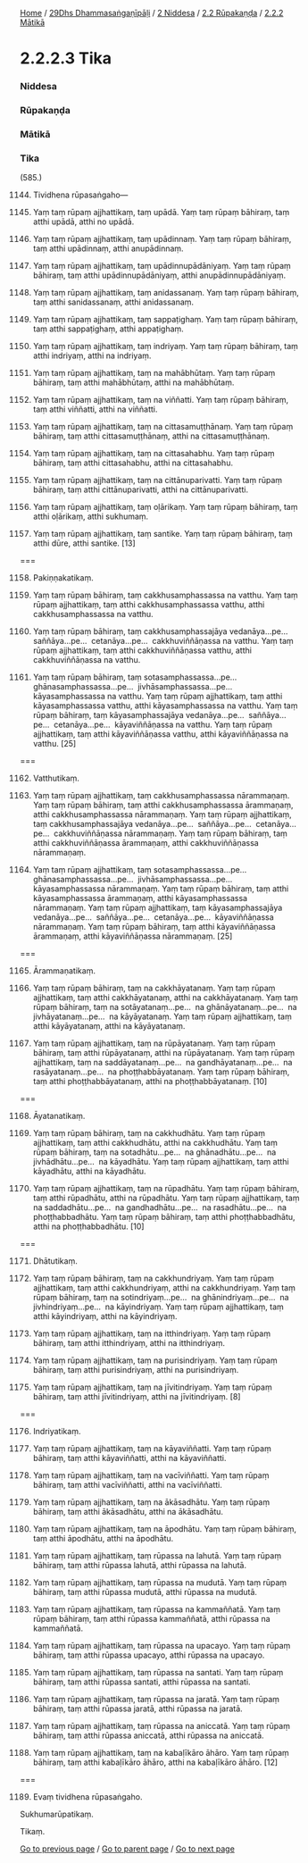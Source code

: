 
[Home](/) / [29Dhs Dhammasaṅgaṇīpāḷi](/tipitaka/29Dhs.md) / [2 Niddesa](/tipitaka/29Dhs/2.md) / [2.2 Rūpakaṇḍa](/tipitaka/29Dhs/2/2.2.md) / [2.2.2 Mātikā](/tipitaka/29Dhs/2/2.2/2.2.2.md)

# 2.2.2.3 Tika

### Niddesa

### Rūpakaṇḍa

### Mātikā

### Tika

(585.)

1144. Tividhena rūpasaṅgaho—

1145. Yaṃ taṃ rūpaṃ ajjhattikaṃ, taṃ upādā. Yaṃ taṃ rūpaṃ bāhiraṃ, taṃ atthi upādā, atthi no upādā.

1146. Yaṃ taṃ rūpaṃ ajjhattikaṃ, taṃ upādinnaṃ. Yaṃ taṃ rūpaṃ bāhiraṃ, taṃ atthi upādinnaṃ, atthi anupādinnaṃ.

1147. Yaṃ taṃ rūpaṃ ajjhattikaṃ, taṃ upādinnupādāniyaṃ. Yaṃ taṃ rūpaṃ bāhiraṃ, taṃ atthi upādinnupādāniyaṃ, atthi anupādinnupādāniyaṃ.

1148. Yaṃ taṃ rūpaṃ ajjhattikaṃ, taṃ anidassanaṃ. Yaṃ taṃ rūpaṃ bāhiraṃ, taṃ atthi sanidassanaṃ, atthi anidassanaṃ.

1149. Yaṃ taṃ rūpaṃ ajjhattikaṃ, taṃ sappaṭighaṃ. Yaṃ taṃ rūpaṃ bāhiraṃ, taṃ atthi sappaṭighaṃ, atthi appaṭighaṃ.

1150. Yaṃ taṃ rūpaṃ ajjhattikaṃ, taṃ indriyaṃ. Yaṃ taṃ rūpaṃ bāhiraṃ, taṃ atthi indriyaṃ, atthi na indriyaṃ.

1151. Yaṃ taṃ rūpaṃ ajjhattikaṃ, taṃ na mahābhūtaṃ. Yaṃ taṃ rūpaṃ bāhiraṃ, taṃ atthi mahābhūtaṃ, atthi na mahābhūtaṃ.

1152. Yaṃ taṃ rūpaṃ ajjhattikaṃ, taṃ na viññatti. Yaṃ taṃ rūpaṃ bāhiraṃ, taṃ atthi viññatti, atthi na viññatti.

1153. Yaṃ taṃ rūpaṃ ajjhattikaṃ, taṃ na cittasamuṭṭhānaṃ. Yaṃ taṃ rūpaṃ bāhiraṃ, taṃ atthi cittasamuṭṭhānaṃ, atthi na cittasamuṭṭhānaṃ.

1154. Yaṃ taṃ rūpaṃ ajjhattikaṃ, taṃ na cittasahabhu. Yaṃ taṃ rūpaṃ bāhiraṃ, taṃ atthi cittasahabhu, atthi na cittasahabhu.

1155. Yaṃ taṃ rūpaṃ ajjhattikaṃ, taṃ na cittānuparivatti. Yaṃ taṃ rūpaṃ bāhiraṃ, taṃ atthi cittānuparivatti, atthi na cittānuparivatti.

1156. Yaṃ taṃ rūpaṃ ajjhattikaṃ, taṃ oḷārikaṃ. Yaṃ taṃ rūpaṃ bāhiraṃ, taṃ atthi oḷārikaṃ, atthi sukhumaṃ.

1157. Yaṃ taṃ rūpaṃ ajjhattikaṃ, taṃ santike. Yaṃ taṃ rūpaṃ bāhiraṃ, taṃ atthi dūre, atthi santike. [13]

===

1158. Pakiṇṇakatikaṃ.



1159. Yaṃ taṃ rūpaṃ bāhiraṃ, taṃ cakkhusamphassassa na vatthu. Yaṃ taṃ rūpaṃ ajjhattikaṃ, taṃ atthi cakkhusamphassassa vatthu, atthi cakkhusamphassassa na vatthu.

1160. Yaṃ taṃ rūpaṃ bāhiraṃ, taṃ cakkhusamphassajāya vedanāya…pe…  saññāya…pe…  cetanāya…pe…  cakkhuviññāṇassa na vatthu. Yaṃ taṃ rūpaṃ ajjhattikaṃ, taṃ atthi cakkhuviññāṇassa vatthu, atthi cakkhuviññāṇassa na vatthu.

1161. Yaṃ taṃ rūpaṃ bāhiraṃ, taṃ sotasamphassassa…pe…  ghānasamphassassa…pe…  jivhāsamphassassa…pe…  kāyasamphassassa na vatthu. Yaṃ taṃ rūpaṃ ajjhattikaṃ, taṃ atthi kāyasamphassassa vatthu, atthi kāyasamphassassa na vatthu. Yaṃ taṃ rūpaṃ bāhiraṃ, taṃ kāyasamphassajāya vedanāya…pe…  saññāya…pe…  cetanāya…pe…  kāyaviññāṇassa na vatthu. Yaṃ taṃ rūpaṃ ajjhattikaṃ, taṃ atthi kāyaviññāṇassa vatthu, atthi kāyaviññāṇassa na vatthu. [25]

===

1162. Vatthutikaṃ.



1163. Yaṃ taṃ rūpaṃ ajjhattikaṃ, taṃ cakkhusamphassassa nārammaṇaṃ. Yaṃ taṃ rūpaṃ bāhiraṃ, taṃ atthi cakkhusamphassassa ārammaṇaṃ, atthi cakkhusamphassassa nārammaṇaṃ. Yaṃ taṃ rūpaṃ ajjhattikaṃ, taṃ cakkhusamphassajāya vedanāya…pe…  saññāya…pe…  cetanāya…pe…  cakkhuviññāṇassa nārammaṇaṃ. Yaṃ taṃ rūpaṃ bāhiraṃ, taṃ atthi cakkhuviññāṇassa ārammaṇaṃ, atthi cakkhuviññāṇassa nārammaṇaṃ.

1164. Yaṃ taṃ rūpaṃ ajjhattikaṃ, taṃ sotasamphassassa…pe…  ghānasamphassassa…pe…  jivhāsamphassassa…pe…  kāyasamphassassa nārammaṇaṃ. Yaṃ taṃ rūpaṃ bāhiraṃ, taṃ atthi kāyasamphassassa ārammaṇaṃ, atthi kāyasamphassassa nārammaṇaṃ. Yaṃ taṃ rūpaṃ ajjhattikaṃ, taṃ kāyasamphassajāya vedanāya…pe…  saññāya…pe…  cetanāya…pe…  kāyaviññāṇassa nārammaṇaṃ. Yaṃ taṃ rūpaṃ bāhiraṃ, taṃ atthi kāyaviññāṇassa ārammaṇaṃ, atthi kāyaviññāṇassa nārammaṇaṃ. [25]

===

1165. Ārammaṇatikaṃ.



1166. Yaṃ taṃ rūpaṃ bāhiraṃ, taṃ na cakkhāyatanaṃ. Yaṃ taṃ rūpaṃ ajjhattikaṃ, taṃ atthi cakkhāyatanaṃ, atthi na cakkhāyatanaṃ. Yaṃ taṃ rūpaṃ bāhiraṃ, taṃ na sotāyatanaṃ…pe…  na ghānāyatanaṃ…pe…  na jivhāyatanaṃ…pe…  na kāyāyatanaṃ. Yaṃ taṃ rūpaṃ ajjhattikaṃ, taṃ atthi kāyāyatanaṃ, atthi na kāyāyatanaṃ.

1167. Yaṃ taṃ rūpaṃ ajjhattikaṃ, taṃ na rūpāyatanaṃ. Yaṃ taṃ rūpaṃ bāhiraṃ, taṃ atthi rūpāyatanaṃ, atthi na rūpāyatanaṃ. Yaṃ taṃ rūpaṃ ajjhattikaṃ, taṃ na saddāyatanaṃ…pe…  na gandhāyatanaṃ…pe…  na rasāyatanaṃ…pe…  na phoṭṭhabbāyatanaṃ. Yaṃ taṃ rūpaṃ bāhiraṃ, taṃ atthi phoṭṭhabbāyatanaṃ, atthi na phoṭṭhabbāyatanaṃ. [10]

===

1168. Āyatanatikaṃ.



1169. Yaṃ taṃ rūpaṃ bāhiraṃ, taṃ na cakkhudhātu. Yaṃ taṃ rūpaṃ ajjhattikaṃ, taṃ atthi cakkhudhātu, atthi na cakkhudhātu. Yaṃ taṃ rūpaṃ bāhiraṃ, taṃ na sotadhātu…pe…  na ghānadhātu…pe…  na jivhādhātu…pe…  na kāyadhātu. Yaṃ taṃ rūpaṃ ajjhattikaṃ, taṃ atthi kāyadhātu, atthi na kāyadhātu.

1170. Yaṃ taṃ rūpaṃ ajjhattikaṃ, taṃ na rūpadhātu. Yaṃ taṃ rūpaṃ bāhiraṃ, taṃ atthi rūpadhātu, atthi na rūpadhātu. Yaṃ taṃ rūpaṃ ajjhattikaṃ, taṃ na saddadhātu…pe…  na gandhadhātu…pe…  na rasadhātu…pe…  na phoṭṭhabbadhātu. Yaṃ taṃ rūpaṃ bāhiraṃ, taṃ atthi phoṭṭhabbadhātu, atthi na phoṭṭhabbadhātu. [10]

===

1171. Dhātutikaṃ.



1172. Yaṃ taṃ rūpaṃ bāhiraṃ, taṃ na cakkhundriyaṃ. Yaṃ taṃ rūpaṃ ajjhattikaṃ, taṃ atthi cakkhundriyaṃ, atthi na cakkhundriyaṃ. Yaṃ taṃ rūpaṃ bāhiraṃ, taṃ na sotindriyaṃ…pe…  na ghānindriyaṃ…pe…  na jivhindriyaṃ…pe…  na kāyindriyaṃ. Yaṃ taṃ rūpaṃ ajjhattikaṃ, taṃ atthi kāyindriyaṃ, atthi na kāyindriyaṃ.

1173. Yaṃ taṃ rūpaṃ ajjhattikaṃ, taṃ na itthindriyaṃ. Yaṃ taṃ rūpaṃ bāhiraṃ, taṃ atthi itthindriyaṃ, atthi na itthindriyaṃ.

1174. Yaṃ taṃ rūpaṃ ajjhattikaṃ, taṃ na purisindriyaṃ. Yaṃ taṃ rūpaṃ bāhiraṃ, taṃ atthi purisindriyaṃ, atthi na purisindriyaṃ.

1175. Yaṃ taṃ rūpaṃ ajjhattikaṃ, taṃ na jīvitindriyaṃ. Yaṃ taṃ rūpaṃ bāhiraṃ, taṃ atthi jīvitindriyaṃ, atthi na jīvitindriyaṃ. [8]

===

1176. Indriyatikaṃ.



1177. Yaṃ taṃ rūpaṃ ajjhattikaṃ, taṃ na kāyaviññatti. Yaṃ taṃ rūpaṃ bāhiraṃ, taṃ atthi kāyaviññatti, atthi na kāyaviññatti.

1178. Yaṃ taṃ rūpaṃ ajjhattikaṃ, taṃ na vacīviññatti. Yaṃ taṃ rūpaṃ bāhiraṃ, taṃ atthi vacīviññatti, atthi na vacīviññatti.

1179. Yaṃ taṃ rūpaṃ ajjhattikaṃ, taṃ na ākāsadhātu. Yaṃ taṃ rūpaṃ bāhiraṃ, taṃ atthi ākāsadhātu, atthi na ākāsadhātu.

1180. Yaṃ taṃ rūpaṃ ajjhattikaṃ, taṃ na āpodhātu. Yaṃ taṃ rūpaṃ bāhiraṃ, taṃ atthi āpodhātu, atthi na āpodhātu.

1181. Yaṃ taṃ rūpaṃ ajjhattikaṃ, taṃ rūpassa na lahutā. Yaṃ taṃ rūpaṃ bāhiraṃ, taṃ atthi rūpassa lahutā, atthi rūpassa na lahutā.

1182. Yaṃ taṃ rūpaṃ ajjhattikaṃ, taṃ rūpassa na mudutā. Yaṃ taṃ rūpaṃ bāhiraṃ, taṃ atthi rūpassa mudutā, atthi rūpassa na mudutā.

1183. Yaṃ taṃ rūpaṃ ajjhattikaṃ, taṃ rūpassa na kammaññatā. Yaṃ taṃ rūpaṃ bāhiraṃ, taṃ atthi rūpassa kammaññatā, atthi rūpassa na kammaññatā.

1184. Yaṃ taṃ rūpaṃ ajjhattikaṃ, taṃ rūpassa na upacayo. Yaṃ taṃ rūpaṃ bāhiraṃ, taṃ atthi rūpassa upacayo, atthi rūpassa na upacayo.

1185. Yaṃ taṃ rūpaṃ ajjhattikaṃ, taṃ rūpassa na santati. Yaṃ taṃ rūpaṃ bāhiraṃ, taṃ atthi rūpassa santati, atthi rūpassa na santati.

1186. Yaṃ taṃ rūpaṃ ajjhattikaṃ, taṃ rūpassa na jaratā. Yaṃ taṃ rūpaṃ bāhiraṃ, taṃ atthi rūpassa jaratā, atthi rūpassa na jaratā.

1187. Yaṃ taṃ rūpaṃ ajjhattikaṃ, taṃ rūpassa na aniccatā. Yaṃ taṃ rūpaṃ bāhiraṃ, taṃ atthi rūpassa aniccatā, atthi rūpassa na aniccatā.

1188. Yaṃ taṃ rūpaṃ ajjhattikaṃ, taṃ na kabaḷīkāro āhāro. Yaṃ taṃ rūpaṃ bāhiraṃ, taṃ atthi kabaḷīkāro āhāro, atthi na kabaḷīkāro āhāro. [12]

===

1189. Evaṃ tividhena rūpasaṅgaho.

  
Sukhumarūpatikaṃ.

  
Tikaṃ.



[Go to previous page](/tipitaka/29Dhs/2/2.2/2.2.2/2.2.2.2.md) / [Go to parent page](/tipitaka/29Dhs/2/2.2/2.2.2.md) / [Go to next page](/tipitaka/29Dhs/2/2.2/2.2.2/2.2.2.4.md)



